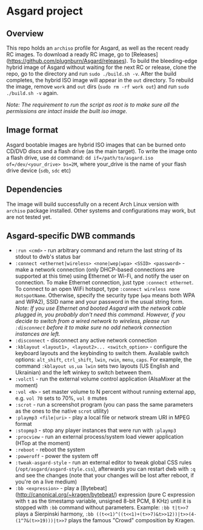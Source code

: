 Asgard project
==============

Overview
--------
This repo holds an `archiso` profile for Asgard, as well as the recent ready RC images. 
To download a ready RC image, go to [Releases] (https://github.com/plugnburn/Asgard/releases). 
To build the bleeding-edge hybrid image of Asgard without waiting for the next RC or release, clone the repo, go to the directory and run `sudo ./build.sh -v`. 
After the build completes, the hybrid ISO image will appear in the `out` directory.
To rebuild the image, remove `work` and `out` dirs (`sudo rm -rf work out`) and run `sudo ./build.sh -v` again.

*Note: The requirement to run the script as root is to make sure all the permissions are intact inside the built iso image.*

Image format
------------
Asgard bootable images are hybrid ISO images that can be burned onto CD/DVD discs and a flash drive (as the main target). 
To write the image onto a flash drive, use `dd` command: `dd if=/path/to/asgard.iso of=/dev/<your_drive> bs=2M`, where your_drive is the name of your flash drive device (`sdb`, `sdc` etc)

Dependencies
------------
The image will build successfully on a recent Arch Linux version with `archiso` package installed. Other systems and configurations may work, but are not tested yet.

Asgard-specific DWB commands
---------------------------------------------
- `:run <cmd>` - run arbitrary <cmd> command and return the last string of its stdout to dwb's status bar
- `:connect <ethernet|wireless> <none|wep|wpa> <SSID> <password>` - make a network connection (only DHCP-based connections are supported at this time) using Ethernet or Wi-Fi, and notify the user on connection. To make Ethernet connection, just type `:connect ethernet`. To connect to an open WiFi hotspot, type `:connect wireless none HotspotName`. Otherwise, specify the security type (`wpa` means both WPA and WPA2), SSID name and your password in the usual string form. *Note: If you use Ethernet and booted Asgard with the network cable plugged in, you probably don't need this command. However, if you decide to switch from a wired network to wireless, please run `:disconnect` before it to make sure no odd network connection instances are left.*
- `:disconnect` - disconnect any active network connection
- `:kblayout <layout1>, <layout2>... <switch_option>` - configure the keyboard layouts and the keybinding to switch them. Available switch options: `alt_shift`, `ctrl_shift`, `lwin`, `rwin`, `menu`, `caps`. For example, the command `:kblayout us,ua lwin` sets two layouts (US English and Ukrainian) and the left winkey to switch between them.
- `:volctl` - run the external volume control application (AlsaMixer at the moment)
- `:vol <N>` - set master volume to N percent without running external app, e.g. `vol 70` sets to 70%, `vol 0` mutes
- `:scrot` - run a screenshot program (you can pass the same parameters as the ones to the native `scrot` utility)
- `:playmp3 <file|uri>` - play a local file or network stream URI in MPEG format
- `:stopmp3` - stop any player instances that were run with `:playmp3`
- `:procview` - run an external process/system load viewer application (HTop at the moment)
- `:reboot` - reboot the system
- `:poweroff` - power the system off
- `:tweak-asgard-style` - run an external editor to tweak global CSS rules (`/opt/asgard/asgard-style.css`), afterwards you can restart dwb with `:q` and see the changes (note that your changes will be lost after reboot, if you're on a live medium)
- `:bb <expression>` - play a [Bytebeat] (http://canonical.org/~kragen/bytebeat/) expression (pure C expression with `t` as the timestamp variable, unsigned 8-bit PCM, 8 KHz) until it is stopped with `:bb` command without parameters.
Example: `:bb t|t>>7` plays a Sierpinski harmony, `:bb ((t<<1)^((t<<1)+(t>>7)&t>>12))|t>>(4-(1^7&(t>>19)))|t>>7` plays the famous "Crowd" composition by Kragen.
